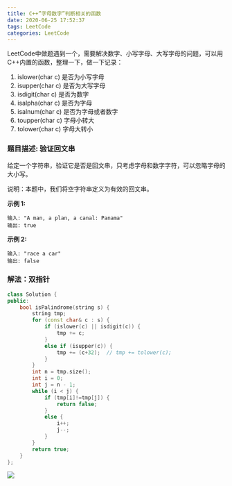 ```yaml
---
title: C++”字母数字”判断相关的函数
date: 2020-06-25 17:52:37
tags: LeetCode
categories: LeetCode
---
```

LeetCode中做题遇到一个，需要解决数字、小写字母、大写字母的问题，可以用C++内置的函数，整理一下，做一下记录：

1. islower(char c) 是否为小写字母
2. isupper(char c) 是否为大写字母
3. isdigit(char c) 是否为数字
4. isalpha(char c) 是否为字母
5. isalnum(char c) 是否为字母或者数字
6. toupper(char c) 字母小转大
7. tolower(char c) 字母大转小

<!--more-->

### 题目描述:  验证回文串

给定一个字符串，验证它是否是回文串，只考虑字母和数字字符，可以忽略字母的大小写。

说明：本题中，我们将空字符串定义为有效的回文串。

**示例 1:**
```
输入: "A man, a plan, a canal: Panama"
输出: true
```
**示例 2:**
```
输入: "race a car"
输出: false
```

###  解法：双指针
```c++
class Solution {
public:
    bool isPalindrome(string s) {
        string tmp;
        for (const char& c : s) {
            if (islower(c) || isdigit(c)) {
                tmp += c;
            }
            else if (isupper(c)) {
                tmp += (c+32);  // tmp += tolower(c);
            }
        }
        int n = tmp.size();
        int i = 0;
        int j = n - 1;
        while (i < j) {
            if (tmp[i]!=tmp[j]) {
                return false;
            }
            else {
                i++;
                j--;
            }
        }
        return true;
    }
};
```
![](1.jpg)